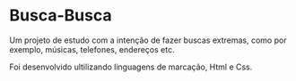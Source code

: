 # Busca-Busca
Um projeto de estudo com a intenção de fazer buscas extremas, como por exemplo, músicas, telefones, endereços etc.

Foi desenvolvido ultilizando linguagens de marcação, Html e Css. 
